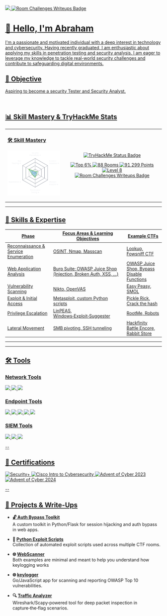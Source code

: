 <a href="https://www.linkedin.com/in/abr-ahamis">
  <img src="https://img.shields.io/badge/-LinkedIn-0072b1?&style=for-the-badge&logo=linkedin&logoColor=white" />
</a><a href="https://irradiated-rule-1a1.notion.site/1c77f186568a8028b4b7d05602e40b49?v=1c77f186568a80f0a675000cee07a9dc" target="_blank">
  <img src="https://img.shields.io/badge/Room%20Challenges%20Writeups-red?style=for-the-badge&logo=internet-explorer&logoColor=white&logoWidth=30" alt="Room Challenges Writeups Badge">

# 👋 Hello, I'm Abraham


I'm a passionate and motivated individual with a deep interest in technology and cybersecurity. Having recently graduated, I am enthusiastic about applying my skills in penetration testing and security analysis. I am eager to leverage my knowledge to tackle real-world security challenges and contribute to safeguarding digital environments.



## 🎯 Objective

Aspiring to become a security Tester and Security Analyst.

<br>


## 📊 Skill Mastery & TryHackMe Stats

<table>
  <tr>
    <td>

      
### 🛠️ Skill Mastery

![Skill Mastery](download.png)

</td>
    <td>

<p align="center">
  <a href="https://tryhackme.com/p/your_username" target="_blank">
    <img src="https://img.shields.io/badge/TryHackMe%20Status-white?style=for-the-badge&logo=tryhackme&logoColor=black" alt="TryHackMe Status Badge">
  </a>
</p>


<p align="center">
  <img src="https://img.shields.io/badge/Top%206%25-brightgreen?style=for-the-badge" alt="Top 6%" />
  <img src="https://img.shields.io/badge/88%20Rooms%20Completed-blue?style=for-the-badge" alt="88 Rooms" />
  <img src="https://img.shields.io/badge/91,299%20Points-orange?style=for-the-badge" alt="91,299 Points" />
  <img src="https://img.shields.io/badge/Level%208-darkgrey?style=for-the-badge" alt="Level 8" />
  <a href="https://irradiated-rule-1a1.notion.site/1c77f186568a8028b4b7d05602e40b49?v=1c77f186568a80f0a675000cee07a9dc" target="_blank">
  <img src="https://img.shields.io/badge/Room%20Challenges%20Writeups-red?style=for-the-badge&logo=internet-explorer&logoColor=white&logoWidth=30" alt="Room Challenges Writeups Badge">
</a>

</p>

</td>
  </tr>
</table>


---

## 🔧 Skills & Expertise

| Phase                                | Focus Areas & Learning Objectives                               | Example CTFs                              |
|--------------------------------------|-----------------------------------------------------------------|-------------------------------------------|
| Reconnaissance & Service Enumeration | OSINT, Nmap, Masscan                                            | Lookup, Fowsniff CTF                      |
| Web Application Analysis             | Burp Suite; OWASP Juice Shop (Injection, Broken Auth, XSS, …)   | OWASP Juice Shop, Bypass Disable Functions|
| Vulnerability Scanning               | Nikto, OpenVAS                                                  | Easy Peasy, SMOL                          |
| Exploit & Initial Access             | Metasploit, custom Python scripts                               | Pickle Rick, Crack the hash               |
| Privilege Escalation                 | LinPEAS, Windows‑Exploit‑Suggester                               | RootMe, Robots                            |
| Lateral Movement                     | SMB pivoting, SSH tunneling                                     | Hackfinity Battle Encore, Rabbit Store    |

---
---

## 🛠️ Tools

### Network Tools

<div>
  <img src="https://img.shields.io/badge/-Wireshark-1679A7?&style=for-the-badge&logo=Wireshark&logoColor=white" />
  <img src="https://img.shields.io/badge/-Bettercap-00B2A9?&style=for-the-badge&logo=Bettercap&logoColor=white" />
  <img src="https://img.shields.io/badge/-Nmap-004B49?&style=for-the-badge&logo=Nmap&logoColor=white" />
</div>

### Endpoint Tools

<div>
  <img src="https://img.shields.io/badge/-Metasploit-0E1D1D?&style=for-the-badge&logo=Metasploit&logoColor=white" />
  <img src="https://img.shields.io/badge/-Burp_Suite-FD0000?&style=for-the-badge&logo=Burp_Suite&logoColor=white" />
  <img src="https://img.shields.io/badge/-John_the_Ripper-00FF00?&style=for-the-badge&logo=John_the_Ripper&logoColor=white" />
  <img src="https://img.shields.io/badge/-Hydra-FF0000?&style=for-the-badge&logo=Hydra&logoColor=white" />
  <img src="https://img.shields.io/badge/-King_Phishing-1F77D0?&style=for-the-badge&logo=King_Phishing&logoColor=white" />
</div>

### SIEM Tools

<div>
  <img src="https://img.shields.io/badge/-Microsoft_Sentinel-0078D4?&style=for-the-badge&logo=Microsoft&logoColor=white" />
  <img src="https://img.shields.io/badge/-Splunk-000000?&style=for-the-badge&logo=Splunk&logoColor=white" />
  <img src="https://img.shields.io/badge/-Elastic-005571?&style=for-the-badge&logo=Elastic&logoColor=white" />
</div>

--

## 📜 Certifications

<div>
  <img src="https://img.shields.io/badge/CompTIA%20Security%2B-FF0000?style=for-the-badge&logo=comptia&logoColor=white" alt="Security+" />
  <img src="https://img.shields.io/badge/Cisco%20Intro%20to%20Cybersecurity-0072C6?style=for-the-badge&logo=cisco&logoColor=white" alt="Cisco Intro to Cybersecurity" />
  <img src="https://img.shields.io/badge/Advent%20of%20Cyber%202023-4BA543?style=for-the-badge&logo=tryhackme&logoColor=white" alt="Advent of Cyber 2023" />
  <img src="https://img.shields.io/badge/Advent%20of%20Cyber%202024-FFDD00?style=for-the-badge&logo=tryhackme&logoColor=black" alt="Advent of Cyber 2024" />
</div>


--

## 🧾 Projects & Write-Ups

- **🔓 [Auth Bypass Toolkit](https://github.com/Abr-ahamis/Firewall-project)**  
  A custom toolkit in Python/Flask for session hijacking and auth bypass in web apps.

- **🐍 [Python Exploit Scripts](https://github.com/Abr-ahamis/Image-Stego-Encryptor)**  
  Collection of automated exploit scripts used across multiple CTF rooms.

- **🌐 [WebScanner](https://github.com/Abr-ahamis/WebScanner)**  
  Both examples are minimal and meant to help you understand how keylogging works
  
- **🌐 [keylogger](https://github.com/Abr-ahamis/Python-and-C-Keyloggers)**  
  Go/JavaScript app for scanning and reporting OWASP Top 10 vulnerabilities.
  
- **🔍 [Traffic Analyzer](https://github.com/Abr-ahamis/Network.py)**  
  Wireshark/Scapy‑powered tool for deep packet inspection in capture‑the‑flag scenarios.
